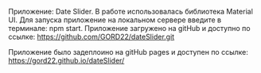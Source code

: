 Приложение: Date Slider.
В работе использовалась библиотека Material UI.
Для запуска приложение на локальном сервере введите в терминале: npm start.
Приложение загружено на gitHub и доступно по ссылке: 
https://github.com/GORD22/dateSlider.git

Приложение было задеплоино на gitHub pages и доступен по ссылке:
https://gord22.github.io/dateSlider/
